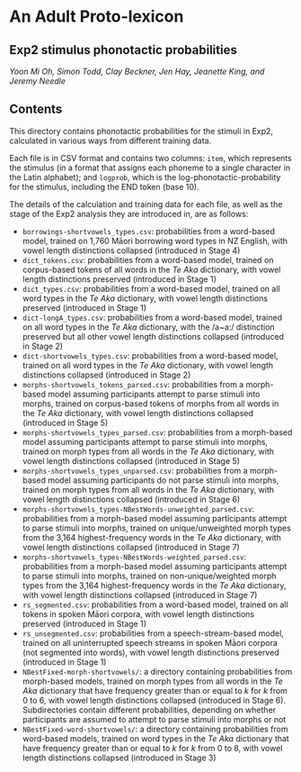 # An Adult Proto-lexicon
## Exp2 stimulus phonotactic probabilities
*Yoon Mi Oh, Simon Todd, Clay Beckner, Jen Hay, Jeanette King, and Jeremy Needle*

## Contents

This directory contains phonotactic probabilities for the stimuli in Exp2, calculated in various ways from different training data.

Each file is in CSV format and contains two columns: `item`, which represents the stimulus (in a format that assigns each phoneme to a single character in the Latin alphabet); and `logprob`, which is the log-phonotactic-probability for the stimulus, including the END token (base 10).

The details of the calculation and training data for each file, as well as the stage of the Exp2 analysis they are introduced in, are as follows:

- `borrowings-shortvowels_types.csv`: probabilities from a word-based model, trained on 1,760 Māori borrowing word types in NZ English, with vowel length distinctions collapsed (introduced in Stage 4)  
- `dict_tokens.csv`: probabilities from a word-based model, trained on corpus-based tokens of all words in the *Te Aka* dictionary, with vowel length distinctions preserved (introduced in Stage 1)  
- `dict_types.csv`:  probabilities from a word-based model, trained on all word types in the *Te Aka* dictionary, with vowel length distinctions preserved (introduced in Stage 1)  
- `dict-longA_types.csv`: probabilities from a word-based model, trained on all word types in the *Te Aka* dictionary, with the /a~a:/ distinction preserved but all other vowel length distinctions collapsed (introduced in Stage 2)  
- `dict-shortvowels_types.csv`: probabilities from a word-based model, trained on all word types in the *Te Aka* dictionary, with vowel length distinctions collapsed (introduced in Stage 2)  
- `morphs-shortvowels_tokens_parsed.csv`: probabilities from a morph-based model assuming participants attempt to parse stimuli into morphs, trained on corpus-based tokens of morphs from all words in the *Te Aka* dictionary, with vowel length distinctions collapsed (introduced in Stage 5)  
- `morphs-shortvowels_types_parsed.csv`: probabilities from a morph-based model assuming participants attempt to parse stimuli into morphs, trained on morph types from all words in the *Te Aka* dictionary, with vowel length distinctions collapsed (introduced in Stage 5)  
- `morphs-shortvowels_types_unparsed.csv`: probabilities from a morph-based model assuming participants do not parse stimuli into morphs, trained on morph types from all words in the *Te Aka* dictionary, with vowel length distinctions collapsed (introduced in Stage 6)  
- `morphs-shortvowels_types-NBestWords-unweighted_parsed.csv`: probabilities from a morph-based model assuming participants attempt to parse stimuli into morphs, trained on unique/unweighted morph types from the 3,164 highest-frequency words in the *Te Aka* dictionary, with vowel length distinctions collapsed (introduced in Stage 7)  
- `morphs-shortvowels_types-NBestWords-weighted_parsed.csv`: probabilities from a morph-based model assuming participants attempt to parse stimuli into morphs, trained on non-unique/weighted morph types from the 3,164 highest-frequency words in the *Te Aka* dictionary, with vowel length distinctions collapsed (introduced in Stage 7)  
- `rs_segmented.csv`: probabilities from a word-based model, trained on all tokens in spoken Māori corpora, with vowel length distinctions preserved (introduced in Stage 1)  
- `rs_unsegmented.csv`: probabilities from a speech-stream-based model, trained on all uninterrupted speech streams in spoken Māori corpora (not segmented into words), with vowel length distinctions preserved (introduced in Stage 1)  
- `NBestFixed-morph-shortvowels/`: a directory containing probabilities from morph-based models, trained on morph types from all words in the *Te Aka* dictionary that have frequency greater than or equal to *k* for *k* from 0 to 6, with vowel length distinctions collapsed (introduced in Stage 6). Subdirectories contain different probabilities, depending on whether participants are assumed to attempt to parse stimuli into morphs or not  
- `NBestFixed-word-shortvowels/`: a directory containing probabilities from word-based models, trained on word types in the *Te Aka* dictionary that have frequency greater than or equal to *k* for *k* from 0 to 8, with vowel length distinctions collapsed (introduced in Stage 3)  